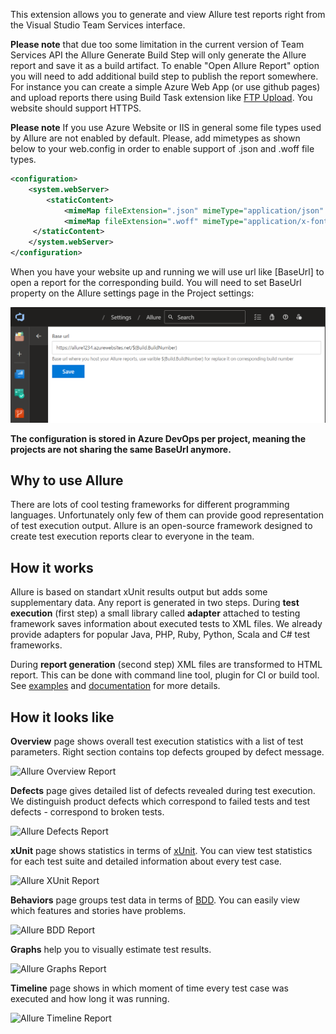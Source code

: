 This extension allows you to generate and view Allure test reports right from the Visual Studio Team Services interface.

**Please note** that due too some limitation in the current version of Team Services API the Allure Generate Build Step will only generate the Allure report and save it as a build artifact. To enable "Open Allure Report" option you will need to add additional build step to publish the report somewhere. For instance you can create a simple Azure Web App (or use github pages) and upload reports there using Build Task extension like [FTP Upload](https://marketplace.visualstudio.com/items?itemName=januskamphansen.ftpupload-task). You website should support HTTPS.

**Please note** If you use Azure Website or IIS in general some file types used by Allure are not enabled by default. Please, add mimetypes as shown below to your web.config in order to enable support of .json and .woff file types.

```xml
<configuration>
    <system.webServer>
        <staticContent>
            <mimeMap fileExtension=".json" mimeType="application/json" />
            <mimeMap fileExtension=".woff" mimeType="application/x-font-woff" />
     </staticContent>
    </system.webServer>
</configuration> 
```

When you have your website up and running we will use url like [BaseUrl] to open a report for the corresponding build. You will need to set BaseUrl property on the Allure settings page in the Project settings:

![Allure Reports Settings](images/allure-reports-baseurl.png)

**The configuration is stored in Azure DevOps per project, meaning the projects are not sharing the same BaseUrl anymore.**

## Why to use Allure

There are lots of cool testing frameworks for different programming languages. Unfortunately only few of them can provide good representation of test execution output. Allure is an open-source framework designed to create test execution reports clear to everyone in the team.

## How it works

Allure is based on standart xUnit results output but adds some supplementary data. Any report is generated in two steps. During **test execution** (first step) a small library called **adapter** attached to testing framework saves information about executed tests to XML files. We already provide adapters for popular Java, PHP, Ruby, Python, Scala and C# test frameworks.

During **report generation** (second step) XML files are transformed to HTML report. This can be done with command line tool, plugin for CI or build tool. See [examples](https://github.com/allure-examples) and [documentation](https://github.com/allure-framework/allure-core/wiki) for more details.

## How it looks like

**Overview** page shows overall test execution statistics with a list of test parameters. Right section contains top defects grouped by defect message.

![Allure Overview Report](images/overview.png)

**Defects** page gives detailed list of defects revealed during test execution. We distinguish product defects which correspond to failed tests and test defects - correspond to broken tests.

![Allure Defects Report](images/defects.png)

**xUnit** page shows statistics in terms of [xUnit](http://en.wikipedia.org/wiki/XUnit). You can view test statistics for each test suite and detailed information about every test case.

![Allure XUnit Report](images/xunit.png)

**Behaviors** page groups test data in terms of [BDD](http://en.wikipedia.org/wiki/Behavior-driven_development). You can easily view which features and stories have problems.

![Allure BDD Report](images/bdd.png)

**Graphs** help you to visually estimate test results.

![Allure Graphs Report](images/graph.png)

**Timeline** page shows in which moment of time every test case was executed and how long it was running.

![Allure Timeline Report](images/timeline.png)

